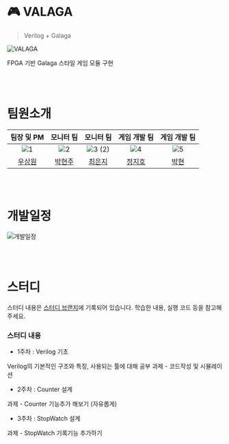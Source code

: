 # :video_game: VALAGA
>Verilog + Galaga

![VALAGA](https://github.com/user-attachments/assets/d5f2dd99-bbe4-4bc5-9880-9646f3e09e16)

FPGA 기반 Galaga 스타일 게임 모듈 구현

<br>
<br>

# 팀원소개
|팀장 및 PM|모니터 팀|모니터 팀|게임 개발 팀|게임 개발 팀|
|:---:|:---:|:---:|:---:|:--:|
|![1](https://github.com/user-attachments/assets/4bc2a637-6315-448f-9aa7-787b25796d0b)|![2](https://github.com/user-attachments/assets/353d72d6-0793-4037-a421-6f62e656bdba)|![3 (2)](https://github.com/user-attachments/assets/3f66b00f-d81c-4c67-b09b-02172620af12)|![4](https://github.com/user-attachments/assets/07c7495f-bd46-496c-8de5-ae54a6c0a922)|![5](https://github.com/user-attachments/assets/f72157c8-6af1-4dbe-a99d-e50396e33219)|
|[우상원](https://github.com/yuyu0830)|[박현주](https://github.com/hyeonju0925)|[최은지](https://github.com/eunji433)|[정지호](https://github.com/LightningXQ)|[박현](https://github.com/ParkHyeon89)|

<br>
<br>

# 개발일정
![개발일정](https://github.com/user-attachments/assets/1eed9ea1-ef9a-4ce2-974e-5cde979567e3)


<br>
<br>

# 스터디
스터디 내용은 [스터디 브랜치](https://github.com/pknu-wap/2024_2_Verilog/tree/Study)에 기록되어 있습니다.  학습한 내용, 실행 코드 등을 참고해주세요.

### 스터디 내용
- 1주차 : Verilog 기초

Verilog의 기본적인 구조와 특징, 사용되는 툴에 대해 공부  과제 - 코드작성 및 시뮬레이션
- 2주차 : Counter 설계

과제 - Counter 기능추가 해보기 (자유롭게)
- 3주차 : StopWatch 설계

과제 - StopWatch 기록기능 추가하기
